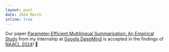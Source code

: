 ```yaml
---
layout: post
date: 2024 March
inline: true
---
```


Our paper [Parameter-Efficient Multilingual Summarisation: An Empirical Study](https://arxiv.org/abs/2311.08572) from my internship at [Google DeepMind](https://deepmind.google/) is accepted in the findings of [NAACL 2024](https://2024.naacl.org/)! :tada:
